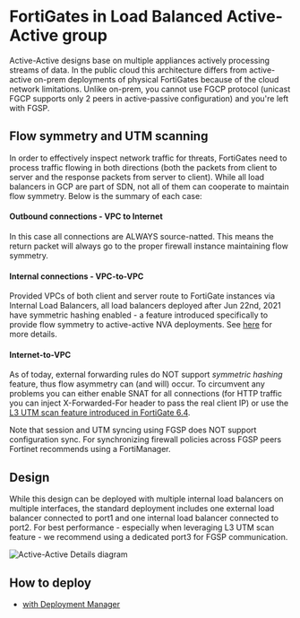 # FortiGates in Load Balanced Active-Active group
Active-Active designs base on multiple appliances actively processing streams of data. In the public cloud this architecture differs from active-active on-prem deployments of physical FortiGates because of the cloud network limitations. Unlike on-prem, you cannot use FGCP protocol (unicast FGCP supports only 2 peers in active-passive configuration) and you're left with FGSP.

## Flow symmetry and UTM scanning
In order to effectively inspect network traffic for threats, FortiGates need to process traffic flowing in both directions (both the packets from client to server and the response packets from server to client). While all load balancers in GCP are part of SDN, not all of them can cooperate to maintain flow symmetry. Below is the summary of each case:

#### Outbound connections - VPC to Internet
In this case all connections are ALWAYS source-natted. This means the return packet will always go to the proper firewall instance maintaining flow symmetry.

#### Internal connections - VPC-to-VPC
Provided VPCs of both client and server route to FortiGate instances via Internal Load Balancers, all load balancers deployed after Jun 22nd, 2021 have symmetric hashing enabled - a feature introduced specifically to provide flow symmetry to active-active NVA deployments. See [here](https://cloud.google.com/load-balancing/docs/internal/ilb-next-hop-overview#ilb-nh-multi-nic) for more details.

#### Internet-to-VPC
As of today, external forwarding rules do NOT support *symmetric hashing* feature, thus flow asymmetry can (and will) occur. To circumvent any problems you can either enable SNAT for all connections (for HTTP traffic you can inject X-Forwarded-For header to pass the real client IP) or use the [L3 UTM scan feature introduced in FortiGate 6.4](https://docs.fortinet.com/document/fortigate/6.4.0/new-features/324430/support-utm-inspection-on-asymmetric-traffic-on-l3).

Note that session and UTM syncing using FGSP does NOT support configuration sync. For synchronizing firewall policies across FGSP peers Fortinet recommends using a FortiManager.

## Design
While this design can be deployed with multiple internal load balancers on multiple interfaces, the standard deployment includes one external load balancer connected to port1 and one internal load balancer connected to port2. For best performance - especially when leveraging L3 UTM scan feature - we recommend using a dedicated port3 for FGSP communication.

![Active-Active Details diagram](https://lucid.app/publicSegments/view/8e53be59-2ff5-4bb3-90aa-0d2ed6833dad/image.png)

## How to deploy
- [with Deployment Manager](deployment-manager/)
